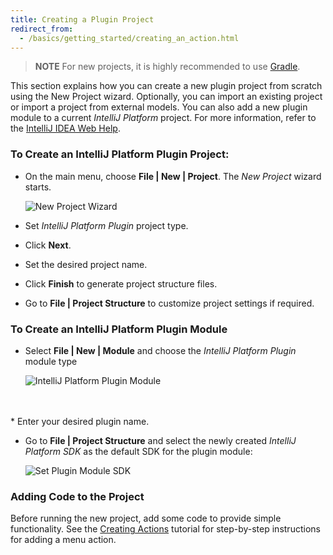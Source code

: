 ```yaml
---
title: Creating a Plugin Project
redirect_from:
  - /basics/getting_started/creating_an_action.html
---
```

<!-- Copyright 2000-2020 JetBrains s.r.o. and other contributors. Use of this source code is governed by the Apache 2.0 license that can be found in the LICENSE file. -->

> **NOTE** For new projects, it is highly recommended to use [Gradle](/tutorials/build_system.md).

This section explains how you can create a new plugin project from scratch using the New Project wizard.  Optionally, you can import an existing project or import a project from external models. You can also add a new plugin module to a current *IntelliJ Platform* project.
For more information, refer to the [IntelliJ IDEA Web Help](https://www.jetbrains.com/idea/help/new-project-wizard.html).

### To Create an IntelliJ Platform Plugin Project:

*  On the main menu, choose **File \| New \| Project**. The *New Project*
   wizard starts.

   ![New Project Wizard](img/new_project_wizard.png)

*  Set *IntelliJ Platform Plugin* project type.
*  Click **Next**.
*  Set the desired project name.
*  Click **Finish** to generate project structure files.
*  Go to **File \| Project Structure** to customize project settings if required.

### To Create an IntelliJ Platform Plugin Module
*  Select **File \| New \| Module** and choose the *IntelliJ Platform Plugin* module type

   ![IntelliJ Platform Plugin Module](img/intellij_platform_plugin_module.png)
<br/>
<br/>
*  Enter your desired plugin name.

*  Go to **File \| Project Structure** and select the newly created *IntelliJ Platform SDK* as the default SDK for the plugin module:

   ![Set Plugin Module SDK](img/set_plugin_module_sdk.png)

### Adding Code to the Project
Before running the new project, add some code to provide simple functionality.
See the [Creating Actions](/tutorials/action_system/working_with_custom_actions.md) tutorial for step-by-step instructions for adding a menu action.
